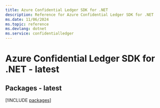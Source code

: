 ```yaml
---
title: Azure Confidential Ledger SDK for .NET
description: Reference for Azure Confidential Ledger SDK for .NET
ms.date: 11/06/2024
ms.topic: reference
ms.devlang: dotnet
ms.service: confidentialledger
---
```

# Azure Confidential Ledger SDK for .NET - latest
## Packages - latest
[!INCLUDE [packages](confidential-ledger-index.md)]
